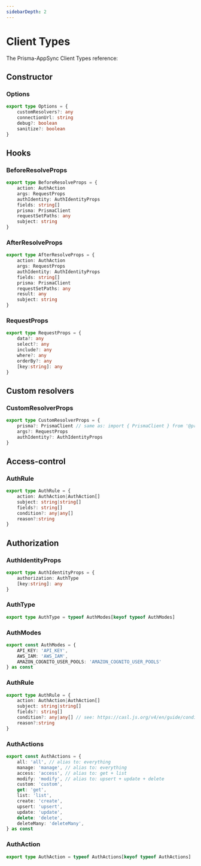 ```yaml
---
sidebarDepth: 2
---
```


# Client Types

The Prisma-AppSync Client Types reference:

## Constructor

### Options

```typescript
export type Options = {
    customResolvers?: any
    connectionUrl: string
    debug?: boolean
    sanitize?: boolean
}
```

## Hooks

### BeforeResolveProps

```typescript
export type BeforeResolveProps = {
    action: AuthAction
    args: RequestProps
    authIdentity: AuthIdentityProps
    fields: string[]
    prisma: PrismaClient
    requestSetPaths: any
    subject: string
}
```

### AfterResolveProps

```typescript
export type AfterResolveProps = {
    action: AuthAction
    args: RequestProps
    authIdentity: AuthIdentityProps
    fields: string[]
    prisma: PrismaClient
    requestSetPaths: any
    result: any
    subject: string
}
```

### RequestProps

```typescript
export type RequestProps = {
    data?: any
    select?: any
    include?: any
    where?: any
    orderBy?: any
    [key:string]: any
}
```

## Custom resolvers

### CustomResolverProps

```typescript
export type CustomResolverProps = {
    prisma?: PrismaClient // same as: import { PrismaClient } from '@prisma/client'
    args?: RequestProps
    authIdentity?: AuthIdentityProps
}
```

## Access-control

### AuthRule

```typescript
export type AuthRule = {
    action: AuthAction|AuthAction[]
    subject: string|string[]
    fields?: string[]
    condition?: any|any[]
    reason?:string
}
```

## Authorization

### AuthIdentityProps

```typescript
export type AuthIdentityProps = {
    authorization: AuthType
    [key:string]: any
}
```

### AuthType

```typescript
export type AuthType = typeof AuthModes[keyof typeof AuthModes]
```

### AuthModes

```typescript
export const AuthModes = {
    API_KEY: 'API_KEY',
    AWS_IAM: 'AWS_IAM',
    AMAZON_COGNITO_USER_POOLS: 'AMAZON_COGNITO_USER_POOLS'
} as const
```

### AuthRule

```typescript
export type AuthRule = {
    action: AuthAction|AuthAction[]
    subject: string|string[]
    fields?: string[]
    condition?: any|any[] // see: https://casl.js.org/v4/en/guide/conditions-in-depth
    reason?:string
}
```

### AuthActions

```typescript
export const AuthActions = {
    all: 'all', // alias to: everything
    manage: 'manage', // alias to: everything
    access: 'access', // alias to: get + list
    modify: 'modify', // alias to: upsert + update + delete
    custom: 'custom',
    get: 'get',
    list: 'list',
    create: 'create',
    upsert: 'upsert',
    update: 'update',
    delete: 'delete',
    deleteMany: 'deleteMany',
} as const
```

### AuthAction

```typescript
export type AuthAction = typeof AuthActions[keyof typeof AuthActions]
```
